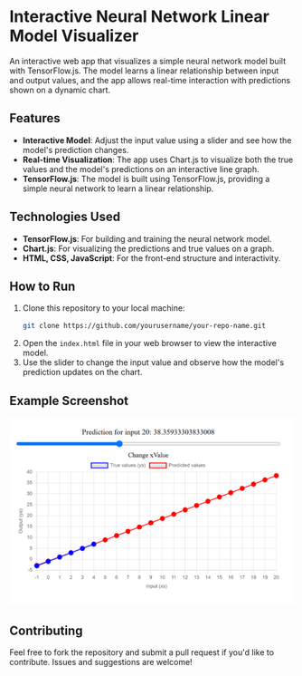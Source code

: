 # Interactive Neural Network Linear Model Visualizer

An interactive web app that visualizes a simple neural network model built with TensorFlow.js. The model learns a linear relationship between input and output values, and the app allows real-time interaction with predictions shown on a dynamic chart.

## Features
- **Interactive Model**: Adjust the input value using a slider and see how the model's prediction changes.
- **Real-time Visualization**: The app uses Chart.js to visualize both the true values and the model's predictions on an interactive line graph.
- **TensorFlow.js**: The model is built using TensorFlow.js, providing a simple neural network to learn a linear relationship.

## Technologies Used
- **TensorFlow.js**: For building and training the neural network model.
- **Chart.js**: For visualizing the predictions and true values on a graph.
- **HTML, CSS, JavaScript**: For the front-end structure and interactivity.

## How to Run
1. Clone this repository to your local machine:
    ```bash
    git clone https://github.com/yourusername/your-repo-name.git
    ```
2. Open the `index.html` file in your web browser to view the interactive model.
3. Use the slider to change the input value and observe how the model's prediction updates on the chart.

## Example Screenshot

![Screenshot of the Interactive Model](TensorFlow_ScreenShot.png)

## Contributing
Feel free to fork the repository and submit a pull request if you'd like to contribute. Issues and suggestions are welcome!
